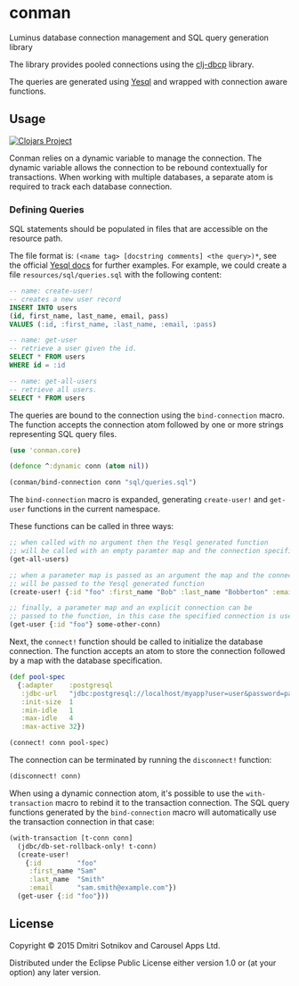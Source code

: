 # conman

Luminus database connection management and SQL query generation library

The library provides pooled connections using the [clj-dbcp](https://github.com/kumarshantanu/clj-dbcp) library.

The queries are generated using [Yesql](https://github.com/krisajenkins/yesql/tree/devel) and wrapped with
connection aware functions.

## Usage

[![Clojars Project](http://clojars.org/conman/latest-version.svg)](http://clojars.org/conman)

Conman relies on a dynamic variable to manage the connection. The dynamic variable allows the connection to be
rebound contextually for transactions. When working with multiple databases, a separate atom is required
to track each database connection.

### Defining Queries

SQL statements should be populated in files that are accessible on the resource path.

The file format is: `(<name tag> [docstring comments]
<the query>)*`, see the official [Yesql docs](https://github.com/krisajenkins/yesql/tree/devel) for further
examples. For example, we could create a file `resources/sql/queries.sql` with
the following content:

``` sql
-- name: create-user!
-- creates a new user record
INSERT INTO users
(id, first_name, last_name, email, pass)
VALUES (:id, :first_name, :last_name, :email, :pass)

-- name: get-user
-- retrieve a user given the id.
SELECT * FROM users
WHERE id = :id

-- name: get-all-users
-- retrieve all users.
SELECT * FROM users
```

The queries are bound to the connection using the `bind-connection` macro. The function
accepts the connection atom followed by one or more strings representing SQL query files.

```clojure
(use 'conman.core)

(defonce ^:dynamic conn (atom nil))

(conman/bind-connection conn "sql/queries.sql")
```

The `bind-connection` macro is expanded, generating `create-user!` and `get-user` functions
in the current namespace.

These functions can be called in three ways:

```clojure
;; when called with no argument then the Yesql generated function
;; will be called with an empty paramter map and the connection specified in `conn`
(get-all-users)

;; when a parameter map is passed as an argument the map and the connection specified in `conn`
;; will be passed to the Yesql generated function
(create-user! {:id "foo" :first_name "Bob" :last_name "Bobberton" :email nil :pass nil})

;; finally, a parameter map and an explicit connection can be
;; passed to the function, in this case the specified connection is used
(get-user {:id "foo"} some-other-conn)

```

Next, the `connect!` function should be called to initialize the database connection.
The function accepts an atom to store the connection followed by a map with the database
specification.

```clojure
(def pool-spec
  {:adapter    :postgresql
   :jdbc-url   "jdbc:postgresql://localhost/myapp?user=user&password=pass"
   :init-size  1
   :min-idle   1
   :max-idle   4
   :max-active 32})

(connect! conn pool-spec)
```

The connection can be terminated by running the `disconnect!` function:

```clojure
(disconnect! conn)
```

When using a dynamic connection atom, it's possible to use the `with-transaction`
macro to rebind it to the transaction connection. The SQL query functions
generated by the `bind-connection` macro will automatically use the transaction
connection in that case:

```clojure
(with-transaction [t-conn conn]
  (jdbc/db-set-rollback-only! t-conn)
  (create-user!
    {:id         "foo"
     :first_name "Sam"
     :last_name  "Smith"
     :email      "sam.smith@example.com"})
  (get-user {:id "foo"}))
```

## License

Copyright © 2015 Dmitri Sotnikov and Carousel Apps Ltd.

Distributed under the Eclipse Public License either version 1.0 or (at
your option) any later version.
